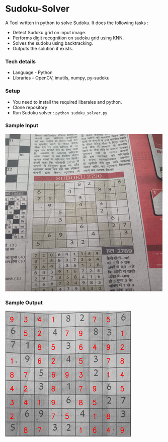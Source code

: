 # Sudoku-Solver
A Tool written in python to solve Sudoku. It does the following tasks : 
* Detect Sudoku grid on input image.
* Performs digit recognition on sudoku grid using KNN.
* Solves the sudoku using backtracking.
* Outputs the solution if exists.

### Tech details
* Language - Python
* Libraries - OpenCV, imutils, numpy, py-sudoku 

### Setup
* You need to install the required libaraies and python.
* Clone repository 
* Run Sudoku solver : `python sudoku_solver.py`

### Sample Input

<img src="https://github.com/pulkitm/Sudoku-Solver/blob/master/sample_inputs/in1.jpg" width="500" height="500" />

### Sample Output

<img src="https://github.com/pulkitm/Sudoku-Solver/blob/master/sample_outputs/out1.jpg" width="400" height="400" />
